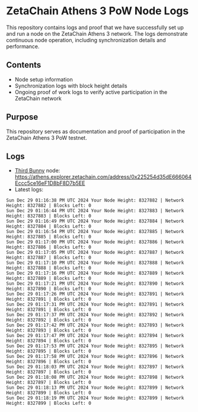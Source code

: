 # ZetaChain Athens 3 PoW Node Logs
This repository contains logs and proof that we have successfully set up and run a node on the ZetaChain Athens 3 network. The logs demonstrate continuous node operation, including synchronization details and performance.

## Contents
- Node setup information
- Synchronization logs with block height details
- Ongoing proof of work logs to verify active participation in the ZetaChain network

## Purpose
This repository serves as documentation and proof of participation in the ZetaChain Athens 3 PoW testnet.

## Logs

- [Third Bunny](https://thirdbunny.xyz/) node: https://athens.explorer.zetachain.com/address/0x225254d35dE666064Eccc5ce16eF1D8bF8D7b5EE
- Latest logs:
```
Sun Dec 29 01:16:38 PM UTC 2024 Your Node Height: 8327882 | Network Height: 8327882 | Blocks Left: 0
Sun Dec 29 01:16:44 PM UTC 2024 Your Node Height: 8327883 | Network Height: 8327883 | Blocks Left: 0
Sun Dec 29 01:16:49 PM UTC 2024 Your Node Height: 8327884 | Network Height: 8327884 | Blocks Left: 0
Sun Dec 29 01:16:54 PM UTC 2024 Your Node Height: 8327885 | Network Height: 8327885 | Blocks Left: 0
Sun Dec 29 01:17:00 PM UTC 2024 Your Node Height: 8327886 | Network Height: 8327886 | Blocks Left: 0
Sun Dec 29 01:17:05 PM UTC 2024 Your Node Height: 8327887 | Network Height: 8327887 | Blocks Left: 0
Sun Dec 29 01:17:10 PM UTC 2024 Your Node Height: 8327888 | Network Height: 8327888 | Blocks Left: 0
Sun Dec 29 01:17:16 PM UTC 2024 Your Node Height: 8327889 | Network Height: 8327889 | Blocks Left: 0
Sun Dec 29 01:17:21 PM UTC 2024 Your Node Height: 8327890 | Network Height: 8327890 | Blocks Left: 0
Sun Dec 29 01:17:26 PM UTC 2024 Your Node Height: 8327891 | Network Height: 8327891 | Blocks Left: 0
Sun Dec 29 01:17:31 PM UTC 2024 Your Node Height: 8327891 | Network Height: 8327891 | Blocks Left: 0
Sun Dec 29 01:17:37 PM UTC 2024 Your Node Height: 8327892 | Network Height: 8327892 | Blocks Left: 0
Sun Dec 29 01:17:42 PM UTC 2024 Your Node Height: 8327893 | Network Height: 8327893 | Blocks Left: 0
Sun Dec 29 01:17:47 PM UTC 2024 Your Node Height: 8327894 | Network Height: 8327894 | Blocks Left: 0
Sun Dec 29 01:17:53 PM UTC 2024 Your Node Height: 8327895 | Network Height: 8327895 | Blocks Left: 0
Sun Dec 29 01:17:58 PM UTC 2024 Your Node Height: 8327896 | Network Height: 8327896 | Blocks Left: 0
Sun Dec 29 01:18:03 PM UTC 2024 Your Node Height: 8327897 | Network Height: 8327897 | Blocks Left: 0
Sun Dec 29 01:18:08 PM UTC 2024 Your Node Height: 8327898 | Network Height: 8327897 | Blocks Left: 0
Sun Dec 29 01:18:13 PM UTC 2024 Your Node Height: 8327899 | Network Height: 8327899 | Blocks Left: 0
Sun Dec 29 01:18:19 PM UTC 2024 Your Node Height: 8327899 | Network Height: 8327899 | Blocks Left: 0
```
